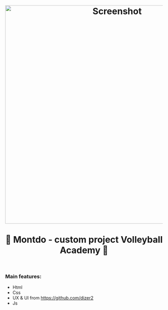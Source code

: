 <h1 align = "center">
    <a href="romzez1595.github.io/Montdo/"><img width="700" alt="Screenshot" src="https://lh3.googleusercontent.com/dEd0RTBVpUSYy0VbG7tt_CdGSv_qO0AgUOSISa-b2EdjJ74zOkkzd1WoQd4mbVkgPJlB3ioBVb9c_yq8Np-F6GBwHQwunNW0F76OTMY"></a>
    <br>
    <br>
    🏐 Montdo - custom project Volleyball Academy 🏐
    <br>
    <br>
</h1>

<h3>Main features:</h3>

 - Html
 - Css
 - UX & UI from https://github.com/dizer2
 - Js

